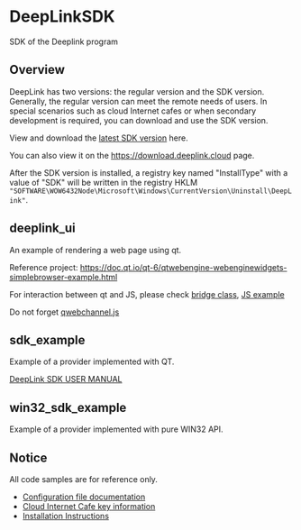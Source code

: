 # DeepLinkSDK

SDK of the Deeplink program

## Overview

DeepLink has two versions: the regular version and the SDK version. Generally, the regular version can meet the remote needs of users. In special scenarios such as cloud Internet cafes or when secondary development is required, you can download and use the SDK version.

View and download the [latest SDK version](https://github.com/DeepLinkProtocol/DeepLinkSDK-Win/releases/latest) here.

You can also view it on the https://download.deeplink.cloud page.

After the SDK version is installed, a registry key named "InstallType" with a value of "SDK" will be written in the registry HKLM `"SOFTWARE\WOW6432Node\Microsoft\Windows\CurrentVersion\Uninstall\DeepLink"`.

## deeplink_ui

An example of rendering a web page using qt.

Reference project: <https://doc.qt.io/qt-6/qtwebengine-webenginewidgets-simplebrowser-example.html>

For interaction between qt and JS, please check [bridge class](./deeplink_ui/bridge.h), [JS example](./deeplink_ui/index.html)

Do not forget [qwebchannel.js](./deeplink_ui/qwebchannel.js)

## sdk_example

Example of a provider implemented with QT.

[DeepLink SDK USER MANUAL](./docs/sdk_user_manual.md)

## win32_sdk_example

Example of a provider implemented with pure WIN32 API.

## Notice

All code samples are for reference only.

- [Configuration file documentation](./docs/configuration.md)
- [Cloud Internet Cafe key information](./docs/cloud_internet_cafe_key_information.md)
- [Installation Instructions](./docs/installation_instructions.md)
